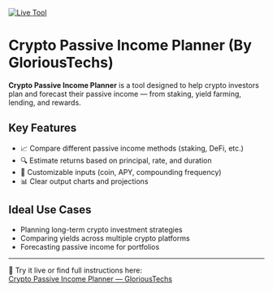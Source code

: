 [![Live Tool](https://img.shields.io/badge/Live-Open-brightgreen)](https://glorioustechs.com/crypto-passive-income-planner/)

# Crypto Passive Income Planner (By GloriousTechs)

**Crypto Passive Income Planner** is a tool designed to help crypto investors plan and forecast their passive income — from staking, yield farming, lending, and rewards.  

## Key Features
- 📈 Compare different passive income methods (staking, DeFi, etc.)  
- 🔍 Estimate returns based on principal, rate, and duration  
- 🧮 Customizable inputs (coin, APY, compounding frequency)  
- 📊 Clear output charts and projections  

## Ideal Use Cases
- Planning long-term crypto investment strategies  
- Comparing yields across multiple crypto platforms  
- Forecasting passive income for portfolios  

---

📖 Try it live or find full instructions here:  
[Crypto Passive Income Planner — GloriousTechs](https://glorioustechs.com/crypto-passive-income-planner/)
